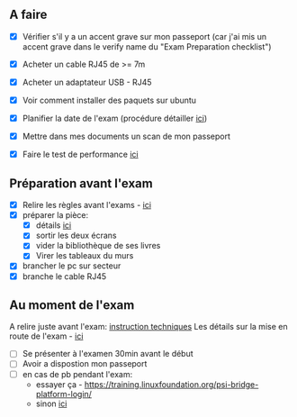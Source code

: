 
## A faire

- [x] Vérifier s'il y a un accent grave sur mon passeport (car j'ai mis un accent grave dans le verify name du "Exam Preparation checklist")
- [x] Acheter un cable RJ45 de >= 7m
- [x] Acheter un adaptateur USB - RJ45
- [x] Voir comment installer des paquets sur ubuntu
- [x] Planifier la date de l'exam (procédure détailler [ici](https://docs.linuxfoundation.org/tc-docs/certification/lf-handbook2/scheduling-or-rescheduling-an-exam))
- [x] Mettre dans mes documents un scan de mon passeport
- [x] Faire le test de performance [ici](https://syscheck.bridge.psiexams.com/)


## Préparation avant l'exam

- [x] Relire les règles avant l'exams - [ici](https://docs.linuxfoundation.org/tc-docs/certification/lf-handbook2/exam-rules-and-policies)
- [x] préparer la pièce:
	- [x] détails  [ici](https://docs.linuxfoundation.org/tc-docs/certification/tips-cka-and-ckad#acceptable-testing-location)
	- [x] sortir les deux écrans
	- [x] vider la bibliothèque de ses livres
	- [x] Virer les tableaux du murs
- [x] brancher le pc sur secteur
- [x] branche le cable RJ45
## Au moment de l'exam

A relire juste avant l'exam: [instruction techniques](https://docs.linuxfoundation.org/tc-docs/certification/tips-cka-and-ckad#exam-technical-instructions)
Les détails sur la mise en route de l'exam - [ici](https://docs.linuxfoundation.org/tc-docs/certification/lf-handbook2/taking-the-exam)

- [ ] Se présenter à l'examen 30min avant le début
- [ ] Avoir a dispostion mon passeport 
- [ ] en cas de pb pendant l'exam:
	- essayer ça - https://training.linuxfoundation.org/psi-bridge-platform-login/
	- sinon [ici](https://docs.linuxfoundation.org/tc-docs/certification/lf-handbook2/taking-the-exam#re-launching-the-exam-in-the-event-of-a-disconnect)